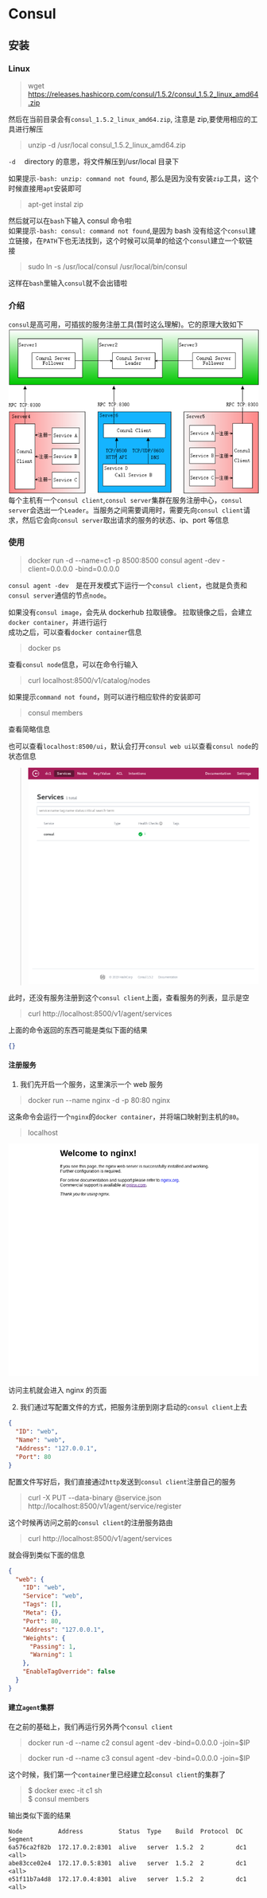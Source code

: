 # Consul

## 安装

### Linux

> wget https://releases.hashicorp.com/consul/1.5.2/consul_1.5.2_linux_amd64.zip

然后在当前目录会有`consul_1.5.2_linux_amd64.zip`, 注意是 zip,要使用相应的工具进行解压

> unzip -d /usr/local consul_1.5.2_linux_amd64.zip

`-d`　 directory 的意思，将文件解压到/usr/local 目录下

如果提示`-bash: unzip: command not found`, 那么是因为没有安装`zip`工具，这个时候直接用`apt`安装即可

> apt-get instal zip

然后就可以在`bash`下输入 consul 命令啦</br>
如果提示`-bash: consul: command not found`,是因为 bash 没有给这个`consul`建立链接，在`PATH`下也无法找到，这个时候可以简单的给这个`consul`建立一个软链接

> sudo ln -s /usr/local/consul /usr/local/bin/consul

这样在`bash`里输入`consul`就不会出错啦

### 介绍

`consul`是高可用，可插拔的服务注册工具(暂时这么理解)。它的原理大致如下
<img src="./markdownimg/consul.png">
每个主机有一个`consul client`,`consul server`集群在服务注册中心，`consul server`会选出一个`Leader`。当服务之间需要调用时，需要先向`consul client`请求，然后它会向`consul server`取出请求的服务的状态、ip、port 等信息

### 使用

> docker run -d --name=c1 -p 8500:8500 consul agent -dev -client=0.0.0.0 -bind=0.0.0.0

`consul agent -dev`　是在开发模式下运行一个`consul client`，也就是负责和`consul server`通信的节点`node`。

如果没有`consul image`，会先从 dockerhub 拉取镜像。
拉取镜像之后，会建立`docker container`，并进行运行</br>
成功之后，可以查看`docker container`信息

> docker ps

查看`consul node`信息，可以在命令行输入

> curl localhost:8500/v1/catalog/nodes

如果提示`command not found`，则可以进行相应软件的安装即可

> consul members

查看简略信息

也可以查看`localhost:8500/ui`，默认会打开`consul web ui`以查看`consul node`的状态信息

> <img src="./markdownimg/consului.png">

此时，还没有服务注册到这个`consul client`上面，查看服务的列表，显示是空

> curl http://localhost:8500/v1/agent/services

上面的命令返回的东西可能是类似下面的结果

```json
{}
```

#### 注册服务

1. 我们先开启一个服务，这里演示一个 web 服务

> docker run --name nginx -d -p 80:80 nginx

这条命令会运行一个`nginx`的`docker container`，并将端口映射到主机的`80`。

> localhost

<img src="./markdownimg/nginx-consul.png">

访问主机就会进入 nginx 的页面

2. 我们通过写配置文件的方式，把服务注册到刚才启动的`consul client`上去

```json
{
  "ID": "web",
  "Name": "web",
  "Address": "127.0.0.1",
  "Port": 80
}
```

配置文件写好后，我们直接通过`http`发送到`consul client`注册自己的服务

> curl -X PUT --data-binary @service.json http://localhost:8500/v1/agent/service/register

这个时候再访问之前的`consul client`的注册服务路由

> curl http://localhost:8500/v1/agent/services

就会得到类似下面的信息

```json
{
  "web": {
    "ID": "web",
    "Service": "web",
    "Tags": [],
    "Meta": {},
    "Port": 80,
    "Address": "127.0.0.1",
    "Weights": {
      "Passing": 1,
      "Warning": 1
    },
    "EnableTagOverride": false
  }
}
```

#### 建立`agent`集群

在之前的基础上，我们再运行另外两个`consul client`

> docker run -d --name c2 consul agent -dev -bind=0.0.0.0 -join=\$IP

> docker run -d --name c3 consul agent -dev -bind=0.0.0.0 -join=\$IP

这个时候，我们第一个`container`里已经建立起`consul client`的集群了

> $ docker exec -it c1 sh</br>
 $ consul members

输出类似下面的结果

```
Node          Address          Status  Type    Build  Protocol  DC   Segment
6a576ca2f82b  172.17.0.2:8301  alive   server  1.5.2  2         dc1  <all>
abe83cce02e4  172.17.0.5:8301  alive   server  1.5.2  2         dc1  <all>
e51f11b7a4d8  172.17.0.4:8301  alive   server  1.5.2  2         dc1  <all>

```
